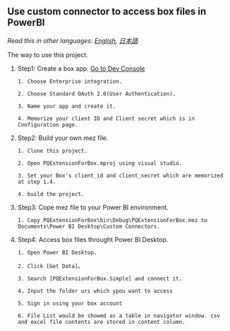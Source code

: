## Use custom connector to access box files in PowerBI
*Read this in other languages: [English](README.md), [日本語](README.ja.md).*

The way to use this project.

1. Step1: Create a box app. [Go to Dev Console](https://developer.box.com/)

       1. Choose Enterprise integration.
	   
	   2. Choose Standard OAuth 2.0(User Authentication).
	   
	   3. Name your app and create it.
	   
	   4. Memorize your client ID and Client secret which is in Configuration page.
	   
2. Step2: Build your own mez file.

       1. Clone this project.
	   
	   2. Open PQExtensionForBox.mproj using visual studio.
	   
	   3. Set your Box's client_id and client_secret which are memorized at step 1.4.
	   
	   4. build the project.
	   
3. Step3: Cope mez file to your Power BI environment.

       1. Copy PQExtensionForBox\bin\Debug\PQExtensionForBox.mez to Documents\Power BI Desktop\Custom Connectors.

4. Step4: Access box files throught  Power BI Desktop.

       1. Open Power BI Desktop.

	   2. Click [Get Data]。

	   3. Search [PQExtensionForBox.Simple] and connect it.

	   4. Input the folder uri which ypou want to access

	   5. Sign in using your box account

	   6. File List would be showed as a table in navigator window. csv and excel file contents are stored in content column.
